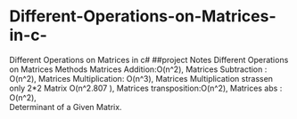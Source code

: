 # Different-Operations-on-Matrices-in-c-
Different Operations on Matrices in c#
##project Notes
Different Operations on Matrices
Methods
Matrices Addition:O(n^2),
Matrices Subtraction : O(n^2),
Matrices Multiplication: O(n^3),
Matrices Multiplication strassen
only 2*2 Matrix  O(n^2.807 ),
Matrices transposition:O(n^2),
Matrices abs : O(n^2),                                                                                                                                                                                                                                                                                
Determinant of a Given Matrix.
